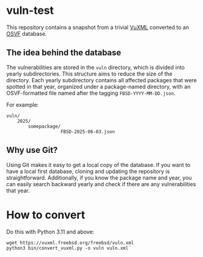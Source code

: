 # vuln-test
This repository contains a snapshot from a trivial [VuXML](https://vuxml.freebsd.org/freebsd/index.html) converted to an [OSVF](https://ossf.github.io/osv-schema/) database.

## The idea behind the database
The vulnerabilities are stored in the `vuln` directory, which is divided into yearly subdirectories.
This structure aims to reduce the size of the directory. Each yearly subdirectory contains all affected
packages that were spotted in that year, organized under a package-named directory, with an OSVF-formatted
file named after the tagging `FBSD-YYYY-MM-DD.json`.

For example:

```
vuln/
    2025/
        somepackage/
                    FBSD-2025-06-03.json
```

## Why use Git?
Using Git makes it easy to get a local copy of the database. If you want to have a local first  database,
cloning and updating the repository is straightforward. Additionally, if you know the package name and year,
you can easily search backward yearly and check if there are any vulnerabilities that year.

# How to convert
Do this with Python 3.11 and above:
```
wget https://vuxml.freebsd.org/freebsd/vuln.xml
python3 bin/convert_vuxml.py -o vuln vuln.xml`
```
